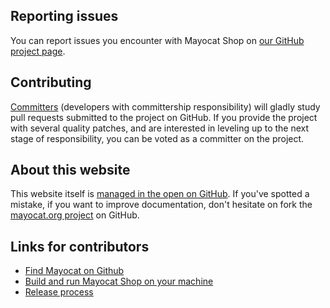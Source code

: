 <!---------------------
  layout: community
  title: Community
  --------------------->

Reporting issues
----------------

You can report issues you encounter with Mayocat Shop on [our GitHub project page](https://github.com/mayocat/mayocat-shop/issues).

Contributing
------------

[Committers](http://en.wikipedia.org/wiki/Committer) (developers with committership responsibility) will gladly study pull requests submitted to the project on GitHub. If you provide the project with several quality patches, and are interested in leveling up to the next stage of responsibility, you can be voted as a committer on the project.

About this website
------------------

This website itself is [managed in the open on GitHub](https://github.com/mayocat/mayocat.org). If you've spotted a mistake, if you want to improve documentation, don't hesitate on fork the [mayocat.org project](https://github.com/mayocat/mayocat.org) on GitHub.

<!-----------------------------------------------
  block: contributors
  people:
    - fullName: Jérôme Velociter
      title: Developer and entrepreneur
      committer: true
      github: jvelo
      linkedin: in/jvelociter
      picture: jerome-velociter.jpg
    - fullName: Louis Béziau
      title: UX Designer
      linkedin: in/louisbeziau
      picture: louis-beziau.jpg
    - fullName: Johann Pardanaud
      title: Developer at Winesphere
      github: Nesk
      picture: johann-pardanaud.jpg
    - fullName: Olivier Cousin
      title: Developer at Oeil2Lynx
      picture: olivier-cousin.jpg
      github: oeil2lynx
      linkedin: pub/olivier-cousin/22/ab3/2a4
    - fullName: Vincent Velociter
      title: Web Developer
      picture: vincent-velociter.jpg
      github: veloce
      linkedin: pub/vincent-velociter/24/904/67a
  ---------------------------------------------->

<!---------------------
  block: developer-links
  --------------------->

Links for contributors
----------------------

- [Find Mayocat on Github](http://github.com/mayocat/)
- [Build and run Mayocat Shop on your machine](/building-guide)
- [Release process](/release-process)
